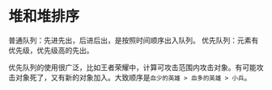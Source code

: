 # 堆和堆排序

普通队列：先进先出，后进后出，是按照时间顺序出入队列。
优先队列：元素有优先级，优先级高的先出。

优先队列的使用很广泛，比如王者荣耀中，计算可攻击范围内攻击对象。有可能攻击对象死了，又有新的对象加入。大致顺序是`血少的英雄 > 血多的英雄 > 小兵`。

